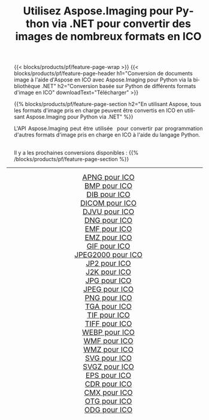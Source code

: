 ﻿---
title: Utilisez Aspose.Imaging pour Python via .NET pour convertir des images de nombreux formats en ICO 
weight: 3920
url: /fr/python-net/conversion/to/ico 
lang: fr
langdirlevel: 2
locales: zh-hans,ja,it,ru,de,es,fr,nl,id,lt,pl,pt,vi,tr,ko,zh-hant,ar,hi,th,sv,cs,uk,he
description: Vous pouvez utiliser Aspose.Imaging pour Python via la bibliothèque .NET pour convertir une variété de formats en ICO
---

{{< blocks/products/pf/feature-page-wrap >}}
{{< blocks/products/pf/feature-page-header h1="Conversion de documents image à l'aide d'Aspose en ICO avec Aspose.Imaging pour Python via la bibliothèque .NET" h2="Conversion basée sur Python de différents formats d'image en ICO" downloadText="Télécharger" >}}


{{% blocks/products/pf/feature-page-section  h2="En utilisant Aspose, tous les formats d'image pris en charge peuvent être convertis en ICO en utilisant Aspose.Imaging pour Python via .NET" %}}
<p align=justify>L'API Aspose.Imaging peut être utilisée  pour convertir par programmation d'autres formats d'image pris en charge en ICO à l'aide du langage Python.</p>
<br/>
Il y a les prochaines conversions disponibles :
{{% /blocks/products/pf/feature-page-section %}}
<div class="container-fluid productfamilypage bg-gray">
    <div class="convertypes bg-gray agp-content section">
        <div class="container">
		<hr style="margin-left:-20px;"/>
		<div class="row other-converters" style="gap: 10px;font-size: 19px;text-align:center;">
		    <div class='col-md-2 other-converter remove-lp remove-rp'><a href="/imaging/fr/python-net/conversion/apng-to-ico" style="padding:15px;">APNG pour ICO</a></div>
<div class='col-md-2 other-converter remove-lp remove-rp'><a href="/imaging/fr/python-net/conversion/bmp-to-ico" style="padding:15px;">BMP pour ICO</a></div>
<div class='col-md-2 other-converter remove-lp remove-rp'><a href="/imaging/fr/python-net/conversion/dib-to-ico" style="padding:15px;">DIB pour ICO</a></div>
<div class='col-md-2 other-converter remove-lp remove-rp'><a href="/imaging/fr/python-net/conversion/dicom-to-ico" style="padding:15px;">DICOM pour ICO</a></div>
<div class='col-md-2 other-converter remove-lp remove-rp'><a href="/imaging/fr/python-net/conversion/djvu-to-ico" style="padding:15px;">DJVU pour ICO</a></div>
<div class='col-md-2 other-converter remove-lp remove-rp'><a href="/imaging/fr/python-net/conversion/dng-to-ico" style="padding:15px;">DNG pour ICO</a></div>
<div class='col-md-2 other-converter remove-lp remove-rp'><a href="/imaging/fr/python-net/conversion/emf-to-ico" style="padding:15px;">EMF pour ICO</a></div>
<div class='col-md-2 other-converter remove-lp remove-rp'><a href="/imaging/fr/python-net/conversion/emz-to-ico" style="padding:15px;">EMZ pour ICO</a></div>
<div class='col-md-2 other-converter remove-lp remove-rp'><a href="/imaging/fr/python-net/conversion/gif-to-ico" style="padding:15px;">GIF pour ICO</a></div>
<div class='col-md-2 other-converter remove-lp remove-rp'><a href="/imaging/fr/python-net/conversion/jpeg2000-to-ico" style="padding:15px;">JPEG2000 pour ICO</a></div>
<div class='col-md-2 other-converter remove-lp remove-rp'><a href="/imaging/fr/python-net/conversion/jp2-to-ico" style="padding:15px;">JP2 pour ICO</a></div>
<div class='col-md-2 other-converter remove-lp remove-rp'><a href="/imaging/fr/python-net/conversion/j2k-to-ico" style="padding:15px;">J2K pour ICO</a></div>
<div class='col-md-2 other-converter remove-lp remove-rp'><a href="/imaging/fr/python-net/conversion/jpg-to-ico" style="padding:15px;">JPG pour ICO</a></div>
<div class='col-md-2 other-converter remove-lp remove-rp'><a href="/imaging/fr/python-net/conversion/jpeg-to-ico" style="padding:15px;">JPEG pour ICO</a></div>
<div class='col-md-2 other-converter remove-lp remove-rp'><a href="/imaging/fr/python-net/conversion/png-to-ico" style="padding:15px;">PNG pour ICO</a></div>
<div class='col-md-2 other-converter remove-lp remove-rp'><a href="/imaging/fr/python-net/conversion/tga-to-ico" style="padding:15px;">TGA pour ICO</a></div>
<div class='col-md-2 other-converter remove-lp remove-rp'><a href="/imaging/fr/python-net/conversion/tif-to-ico" style="padding:15px;">TIF pour ICO</a></div>
<div class='col-md-2 other-converter remove-lp remove-rp'><a href="/imaging/fr/python-net/conversion/tiff-to-ico" style="padding:15px;">TIFF pour ICO</a></div>
<div class='col-md-2 other-converter remove-lp remove-rp'><a href="/imaging/fr/python-net/conversion/webp-to-ico" style="padding:15px;">WEBP pour ICO</a></div>
<div class='col-md-2 other-converter remove-lp remove-rp'><a href="/imaging/fr/python-net/conversion/wmf-to-ico" style="padding:15px;">WMF pour ICO</a></div>
<div class='col-md-2 other-converter remove-lp remove-rp'><a href="/imaging/fr/python-net/conversion/wmz-to-ico" style="padding:15px;">WMZ pour ICO</a></div>
<div class='col-md-2 other-converter remove-lp remove-rp'><a href="/imaging/fr/python-net/conversion/svg-to-ico" style="padding:15px;">SVG pour ICO</a></div>
<div class='col-md-2 other-converter remove-lp remove-rp'><a href="/imaging/fr/python-net/conversion/svgz-to-ico" style="padding:15px;">SVGZ pour ICO</a></div>
<div class='col-md-2 other-converter remove-lp remove-rp'><a href="/imaging/fr/python-net/conversion/eps-to-ico" style="padding:15px;">EPS pour ICO</a></div>
<div class='col-md-2 other-converter remove-lp remove-rp'><a href="/imaging/fr/python-net/conversion/cdr-to-ico" style="padding:15px;">CDR pour ICO</a></div>
<div class='col-md-2 other-converter remove-lp remove-rp'><a href="/imaging/fr/python-net/conversion/cmx-to-ico" style="padding:15px;">CMX pour ICO</a></div>
<div class='col-md-2 other-converter remove-lp remove-rp'><a href="/imaging/fr/python-net/conversion/otg-to-ico" style="padding:15px;">OTG pour ICO</a></div>
<div class='col-md-2 other-converter remove-lp remove-rp'><a href="/imaging/fr/python-net/conversion/odg-to-ico" style="padding:15px;">ODG pour ICO</a></div>
                </div>
        </div>
    </div>
</div>
<br/>

